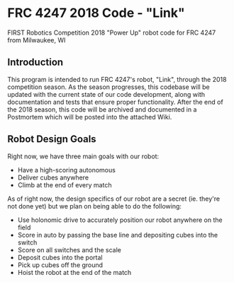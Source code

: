# FRC 4247 2018 Code - "Link"

FIRST Robotics Competition 2018 "Power Up" robot code for FRC 4247 from Milwaukee, WI

## Introduction

This program is intended to run FRC 4247's robot, "Link", through the 2018 competition season. As the season progresses, this codebase will be updated with the current state of our code development, along with documentation and tests that ensure proper functionality. After the end of the 2018 season, this code will be archived and documented in a Postmortem which will be posted into the attached Wiki.

## Robot Design Goals

Right now, we have three main goals with our robot:

- Have a high-scoring autonomous
- Deliver cubes anywhere
- Climb at the end of every match

As of right now, the design specifics of our robot are a secret (ie. they're not done yet) but we plan on being able to do the following:

- Use holonomic drive to accurately position our robot anywhere on the field
- Score in auto by passing the base line and depositing cubes into the switch
- Score on all switches and the scale
- Deposit cubes into the portal
- Pick up cubes off the ground
- Hoist the robot at the end of the match